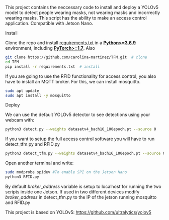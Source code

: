 This project contains the neccessary code to install and deploy a YOLOv5 model to detect people wearing masks, not wearing masks and incorrectly wearing masks. This script has the ability to make an access control application. Compatible with Jetson Nano.

<summary>Install</summary>

Clone the repo and install [requirements.txt](https://github.com/carolina-martinez/TFM/blob/master/requirements.txt) in a
[**Python>=3.6.9**](https://www.python.org/) environment, including
[**PyTorch>=1.7**](https://forums.developer.nvidia.com/t/pytorch-for-jetson/72048).
Also 

```bash
git clone https://github.com/carolina-martinez/TFM.git  # clone
cd TFM
pip install -r requirements.txt  # install
```
If you are going to use the RFID functionality for access control, you also have to install an MQTT broker. For this, we can install mosquitto.

```bash
sudo apt update
sudo apt install -y mosquitto
```

<summary>Deploy</summary>

We can use the default YOLOv5 detector to see detections using your webcam with:

```bash
python3 detect.py --weights datasetv4_bach16_100epoch.pt --source 0
```

If you want to setup the full access control software you will have to run detect_tfm.py and RFID.py

```bash
python3 detect_tfm.py --weights datasetv4_bach16_100epoch.pt --source 0
```
Open another terminal and write:

```bash
sudo modprobe spidev #To enable SPI on the Jetson Nano
python3 RFID.py
```

By default _broker_address_ variable is setup to localhost for running the two scripts inside one Jetson. If used in two different devices modify _broker_address_ in detect_tfm.py to the IP of the jetson running mosquitto and RFID.py


This project is based on YOLOv5: https://github.com/ultralytics/yolov5
